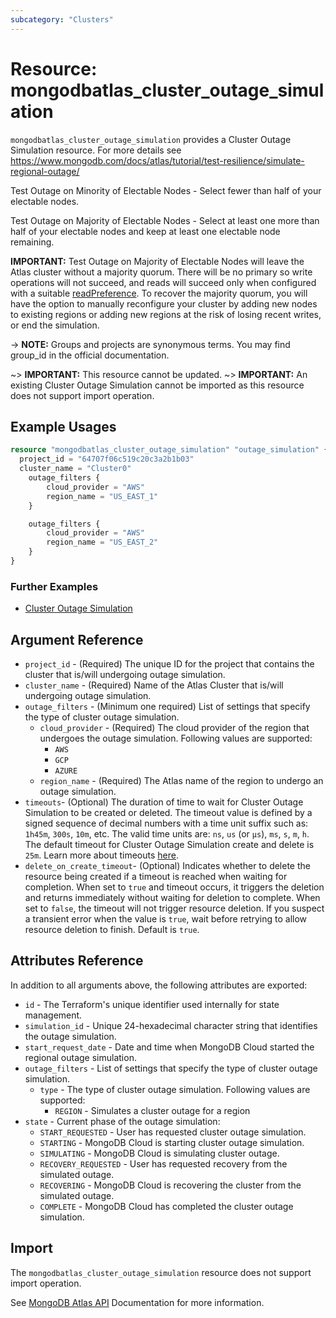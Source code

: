 ```yaml
---
subcategory: "Clusters"
---
```


# Resource: mongodbatlas_cluster_outage_simulation

`mongodbatlas_cluster_outage_simulation` provides a Cluster Outage Simulation resource. For more details see https://www.mongodb.com/docs/atlas/tutorial/test-resilience/simulate-regional-outage/

Test Outage on Minority of Electable Nodes - Select fewer than half of your electable nodes. 

Test Outage on Majority of Electable Nodes - Select at least one more than half of your electable nodes and keep at least one electable node remaining. 

**IMPORTANT:** Test Outage on Majority of Electable Nodes will leave the Atlas cluster without a majority quorum. There will be no primary so write operations will not succeed, and reads will succeed only when configured with a suitable [readPreference](https://www.mongodb.com/docs/manual/core/read-preference/). To recover the majority quorum, you will have the option to manually reconfigure your cluster by adding new nodes to existing regions or adding new regions at the risk of losing recent writes, or end the simulation.   


-> **NOTE:** Groups and projects are synonymous terms. You may find group_id in the official documentation.

~> **IMPORTANT:** This resource cannot be updated.
~> **IMPORTANT:** An existing Cluster Outage Simulation cannot be imported as this resource does not support import operation.

## Example Usages


```terraform
resource "mongodbatlas_cluster_outage_simulation" "outage_simulation" {
  project_id = "64707f06c519c20c3a2b1b03"
  cluster_name = "Cluster0"
 	outage_filters {
     	cloud_provider = "AWS"
     	region_name = "US_EAST_1"
 	}

    outage_filters {
     	cloud_provider = "AWS"
     	region_name = "US_EAST_2"
 	}
}
```

### Further Examples
- [Cluster Outage Simulation](https://github.com/mongodb/terraform-provider-mongodbatlas/tree/v2.0.1/examples/mongodbatlas_cluster_outage_simulation)

## Argument Reference

* `project_id` - (Required) The unique ID for the project that contains the cluster that is/will undergoing outage simulation.
* `cluster_name` - (Required) Name of the Atlas Cluster that is/will undergoing outage simulation.
* `outage_filters` - (Minimum one required) List of settings that specify the type of cluster outage simulation.
  * `cloud_provider` - (Required) The cloud provider of the region that undergoes the outage simulation. Following values are supported:
    * `AWS`
    * `GCP`
    * `AZURE`
  * `region_name` - (Required) The Atlas name of the region to undergo an outage simulation.
* `timeouts`- (Optional) The duration of time to wait for Cluster Outage Simulation to be created or deleted. The timeout value is defined by a signed sequence of decimal numbers with a time unit suffix such as: `1h45m`, `300s`, `10m`, etc. The valid time units are: `ns`, `us` (or `µs`), `ms`, `s`, `m`, `h`. The default timeout for Cluster Outage Simulation create and delete is `25m`. Learn more about timeouts [here](https://www.terraform.io/plugin/sdkv2/resources/retries-and-customizable-timeouts).
* `delete_on_create_timeout`- (Optional) Indicates whether to delete the resource being created if a timeout is reached when waiting for completion. When set to `true` and timeout occurs, it triggers the deletion and returns immediately without waiting for deletion to complete. When set to `false`, the timeout will not trigger resource deletion. If you suspect a transient error when the value is `true`, wait before retrying to allow resource deletion to finish. Default is `true`.

## Attributes Reference

In addition to all arguments above, the following attributes are exported:

* `id` - The Terraform's unique identifier used internally for state management.
* `simulation_id` - Unique 24-hexadecimal character string that identifies the outage simulation.
* `start_request_date` - Date and time when MongoDB Cloud started the regional outage simulation.
* `outage_filters` - List of settings that specify the type of cluster outage simulation.
  * `type` - The type of cluster outage simulation. Following values are supported:
    * `REGION` - Simulates a cluster outage for a region
* `state` - Current phase of the outage simulation:
  * `START_REQUESTED` - User has requested cluster outage simulation.
  * `STARTING` - MongoDB Cloud is starting cluster outage simulation.
  * `SIMULATING` - MongoDB Cloud is simulating cluster outage.
  * `RECOVERY_REQUESTED` - User has requested recovery from the simulated outage.
  * `RECOVERING` - MongoDB Cloud is recovering the cluster from the simulated outage.
  * `COMPLETE` - MongoDB Cloud has completed the cluster outage simulation.

## Import

The `mongodbatlas_cluster_outage_simulation` resource does not support import operation.

See [MongoDB Atlas API](https://www.mongodb.com/docs/atlas/reference/api-resources-spec/#tag/Cluster-Outage-Simulation) Documentation for more information.
